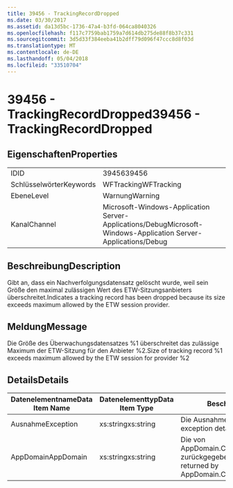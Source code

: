 ```yaml
---
title: 39456 - TrackingRecordDropped
ms.date: 03/30/2017
ms.assetid: da13d5bc-1736-47a4-b3fd-064ca8040326
ms.openlocfilehash: f117c7759bab1759a7d614db275de88f8b37c331
ms.sourcegitcommit: 3d5d33f384eeba41b2dff79d096f47ccc8d8f03d
ms.translationtype: MT
ms.contentlocale: de-DE
ms.lasthandoff: 05/04/2018
ms.locfileid: "33510704"
---
```

# <a name="39456---trackingrecorddropped"></a><span data-ttu-id="8a16f-102">39456 - TrackingRecordDropped</span><span class="sxs-lookup"><span data-stu-id="8a16f-102">39456 - TrackingRecordDropped</span></span>
## <a name="properties"></a><span data-ttu-id="8a16f-103">Eigenschaften</span><span class="sxs-lookup"><span data-stu-id="8a16f-103">Properties</span></span>  
  
|||  
|-|-|  
|<span data-ttu-id="8a16f-104">ID</span><span class="sxs-lookup"><span data-stu-id="8a16f-104">ID</span></span>|<span data-ttu-id="8a16f-105">39456</span><span class="sxs-lookup"><span data-stu-id="8a16f-105">39456</span></span>|  
|<span data-ttu-id="8a16f-106">Schlüsselwörter</span><span class="sxs-lookup"><span data-stu-id="8a16f-106">Keywords</span></span>|<span data-ttu-id="8a16f-107">WFTracking</span><span class="sxs-lookup"><span data-stu-id="8a16f-107">WFTracking</span></span>|  
|<span data-ttu-id="8a16f-108">Ebene</span><span class="sxs-lookup"><span data-stu-id="8a16f-108">Level</span></span>|<span data-ttu-id="8a16f-109">Warnung</span><span class="sxs-lookup"><span data-stu-id="8a16f-109">Warning</span></span>|  
|<span data-ttu-id="8a16f-110">Kanal</span><span class="sxs-lookup"><span data-stu-id="8a16f-110">Channel</span></span>|<span data-ttu-id="8a16f-111">Microsoft-Windows-Application Server-Applications/Debug</span><span class="sxs-lookup"><span data-stu-id="8a16f-111">Microsoft-Windows-Application Server-Applications/Debug</span></span>|  
  
## <a name="description"></a><span data-ttu-id="8a16f-112">Beschreibung</span><span class="sxs-lookup"><span data-stu-id="8a16f-112">Description</span></span>  
 <span data-ttu-id="8a16f-113">Gibt an, dass ein Nachverfolgungsdatensatz gelöscht wurde, weil sein Größe den maximal zulässigen Wert des ETW-Sitzungsanbieters überschreitet.</span><span class="sxs-lookup"><span data-stu-id="8a16f-113">Indicates a tracking record has been dropped because its size exceeds maximum allowed by the ETW session provider.</span></span>  
  
## <a name="message"></a><span data-ttu-id="8a16f-114">Meldung</span><span class="sxs-lookup"><span data-stu-id="8a16f-114">Message</span></span>  
 <span data-ttu-id="8a16f-115">Die Größe des Überwachungsdatensatzes %1 überschreitet das zulässige Maximum der ETW-Sitzung für den Anbieter %2.</span><span class="sxs-lookup"><span data-stu-id="8a16f-115">Size of tracking record %1 exceeds maximum allowed by the ETW session for provider %2</span></span>  
  
## <a name="details"></a><span data-ttu-id="8a16f-116">Details</span><span class="sxs-lookup"><span data-stu-id="8a16f-116">Details</span></span>  
  
|<span data-ttu-id="8a16f-117">Datenelementname</span><span class="sxs-lookup"><span data-stu-id="8a16f-117">Data Item Name</span></span>|<span data-ttu-id="8a16f-118">Datenelementtyp</span><span class="sxs-lookup"><span data-stu-id="8a16f-118">Data Item Type</span></span>|<span data-ttu-id="8a16f-119">Beschreibung</span><span class="sxs-lookup"><span data-stu-id="8a16f-119">Description</span></span>|  
|--------------------|--------------------|-----------------|  
|<span data-ttu-id="8a16f-120">Ausnahme</span><span class="sxs-lookup"><span data-stu-id="8a16f-120">Exception</span></span>|<span data-ttu-id="8a16f-121">xs:string</span><span class="sxs-lookup"><span data-stu-id="8a16f-121">xs:string</span></span>|<span data-ttu-id="8a16f-122">Die Ausnahmedetails der Ausnahme.</span><span class="sxs-lookup"><span data-stu-id="8a16f-122">The exception details for the exception</span></span>|  
|<span data-ttu-id="8a16f-123">AppDomain</span><span class="sxs-lookup"><span data-stu-id="8a16f-123">AppDomain</span></span>|<span data-ttu-id="8a16f-124">xs:string</span><span class="sxs-lookup"><span data-stu-id="8a16f-124">xs:string</span></span>|<span data-ttu-id="8a16f-125">Die von AppDomain.CurrentDomain.FriendlyName zurückgegebene Zeichenfolge.</span><span class="sxs-lookup"><span data-stu-id="8a16f-125">The string returned by AppDomain.CurrentDomain.FriendlyName.</span></span>|
